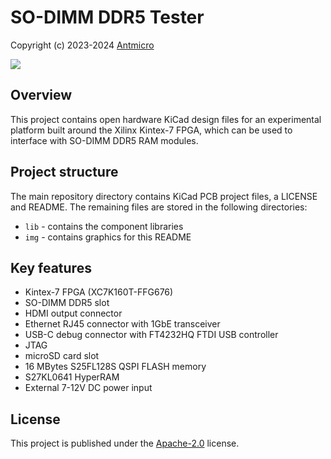 # SO-DIMM DDR5 Tester

Copyright (c) 2023-2024 [Antmicro](https://antmicro.com)

![](img/sodimm-ddr5-tester-vis.png)

## Overview

This project contains open hardware KiCad design files for an experimental platform built around the Xilinx Kintex-7 FPGA, which can be used to interface with SO-DIMM DDR5 RAM modules.

## Project structure

The main repository directory contains KiCad PCB project files, a LICENSE and README.
The remaining files are stored in the following directories:

* `lib` - contains the component libraries
* `img` - contains graphics for this README

## Key features

* Kintex-7 FPGA (XC7K160T-FFG676)
* SO-DIMM DDR5 slot
* HDMI output connector
* Ethernet RJ45 connector with 1GbE transceiver
* USB-C debug connector with FT4232HQ FTDI USB controller
* JTAG
* microSD card slot
* 16 MBytes S25FL128S QSPI FLASH memory
* S27KL0641 HyperRAM
* External 7-12V DC power input

## License

This project is published under the [Apache-2.0](LICENSE) license.
